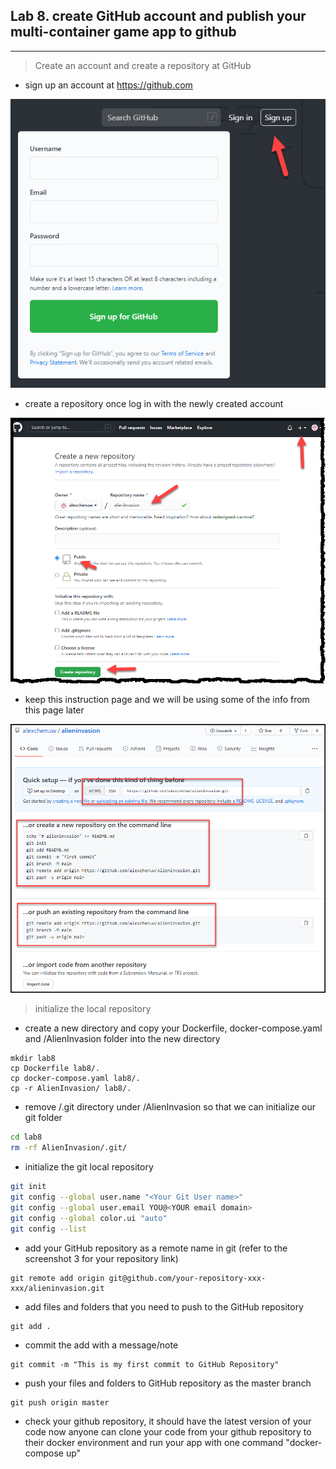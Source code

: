 ## Lab 8. create GitHub account and publish your multi-container game app to github
___

> Create an account and create a repository at GitHub

* sign up an account at https://github.com

![Sign up](https://github.com/alexchenuw/devopslabs/blob/main/Lab-8/lab8-1.png) 

* create a repository once log in with the newly created account

![create a repository](https://github.com/alexchenuw/devopslabs/blob/main/Lab-8/lab8-2.png)

* keep this instruction page and we will be using some of the info from this page later

![git repository instruction](https://github.com/alexchenuw/devopslabs/blob/main/Lab-8/lab8-3.png)


> initialize the local repository

* create a new directory and copy your Dockerfile, docker-compose.yaml and /AlienInvasion folder into the new directory
```shell
mkdir lab8
cp Dockerfile lab8/.
cp docker-compose.yaml lab8/.
cp -r AlienInvasion/ lab8/.
```


* remove /.git directory under /AlienInvasion so that we can initialize our git folder
```bash
cd lab8
rm -rf AlienInvasion/.git/
```
* initialize the git local repository

```bash
git init
git config --global user.name "<Your Git User name>" 
git config --global user.email YOU@<YOUR email domain>
git config --global color.ui "auto"
git config --list
```
* add your GitHub repository as a remote name in git (refer to the screenshot 3 for your repository link)
```
git remote add origin git@github.com/your-repository-xxx-xxx/alieninvasion.git
```

* add files and folders that you need to push to the GitHub repository
```
git add .
```
* commit the add with a message/note
```
git commit -m "This is my first commit to GitHub Repository"
```
* push your files and folders to GitHub repository as the master branch

```shell
git push origin master 
```
* check your github repository, it should have the latest version of your code
now anyone can clone your code from your github repository to their docker environment and run your app with one command "docker-compose up"

